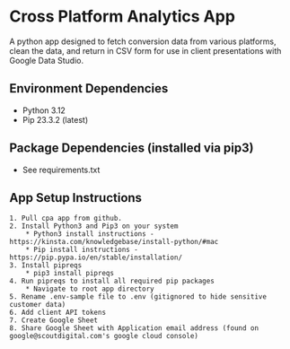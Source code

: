 # Cross Platform Analytics App

A python app designed to fetch conversion data from various platforms, clean the data, and return in CSV form for use in client presentations with Google Data Studio.

## Environment Dependencies
   * Python 3.12
   * Pip 23.3.2 (latest)

## Package Dependencies (installed via pip3)
   * See requirements.txt
    

## App Setup Instructions
    1. Pull cpa app from github.
    2. Install Python3 and Pip3 on your system
        * Python3 install instructions - https://kinsta.com/knowledgebase/install-python/#mac
        * Pip install instructions - https://pip.pypa.io/en/stable/installation/
    3. Install pipreqs      
        * pip3 install pipreqs
    4. Run pipreqs to install all required pip packages 
        * Navigate to root app directory     
    5. Rename .env-sample file to .env (gitignored to hide sensitive customer data)
    6. Add client API tokens 
    7. Create Google Sheet
    8. Share Google Sheet with Application email address (found on google@scoutdigital.com's google cloud console)
 


    




